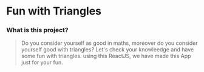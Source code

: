 # Fun with Triangles
### What is this project?
>Do you consider yourself as good in maths, moreover do you consider yourself good with triangles? Let's check your knowleedge and have some fun with triangles.
>using this ReactJS, we have made this App just for your fun.
